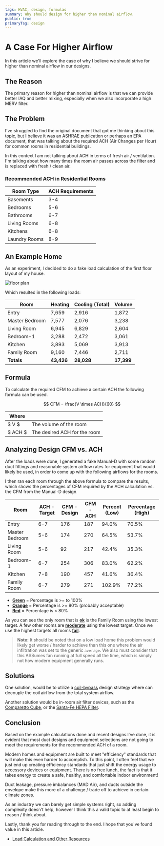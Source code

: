 ```yaml
---
tags: HVAC, design, formulas
summary: Why should design for higher than nominal airflow.
public: true
primaryTag: design
---
```


# A Case For Higher Airflow

In this article we'll explore the case of why I believe we should strive for higher than nominal
airflow in our designs.

## The Reason

The primary reason for higher than nominal airflow is that we can provide better IAQ and better
mixing, especially when we also incorporate a high MERV filter.

## The Problem

I've struggled to find the original document that got me thinking about this topic, but I believe it
was an ASHRAE publication or perhaps an EPA document, that was talking about the required ACH (Air
Changes per Hour) for common rooms in residential buildings.

In this context I am not talking about ACH in terms of fresh air / ventilation. I'm talking about
how many times the room air passes across the filter and is replaced with fresh / clean air.

### Recommended ACH in Residential Rooms

| Room Type     | ACH Requirements |
| ------------- | ---------------- |
| Basements     | 3-4              |
| Bedrooms      | 5-6              |
| Bathrooms     | 6-7              |
| Living Rooms  | 6-8              |
| Kitchens      | 6-8              |
| Laundry Rooms | 8-9              |

## An Example Home

As an experiment, I decided to do a fake load calculation of the first floor layout of my house.

![floor plan](/articles/images/2025-02-22-floor-plan.png)

Which resulted in the following loads:

| Room           | Heating                                         | Cooling (Total)                                  | Volume                                         |
| -------------- | ----------------------------------------------- | ------------------------------------------------ | ---------------------------------------------- |
| Entry          | <span class="text-red-500">7,659</span>         | <span class="text-blue-500">2,916</span>         | <span class="text-orange">1,872</span>         |
| Master Bedroom | <span class="text-red-500">7,577</span>         | <span class="text-blue-500">2,076</span>         | <span class="text-orange">3,238</span>         |
| Living Room    | <span class="text-red-500">6,945</span>         | <span class="text-blue-500">6,829</span>         | <span class="text-orange">2,604</span>         |
| Bedroom-1      | <span class="text-red-500">3,288</span>         | <span class="text-blue-500">2,472</span>         | <span class="text-orange">3,061</span>         |
| Kitchen        | <span class="text-red-500">3,893</span>         | <span class="text-blue-500">5,069</span>         | <span class="text-orange">3,913</span>         |
| Family Room    | <span class="text-red-500">9,160</span>         | <span class="text-blue-500">7,446</span>         | <span class="text-orange">2,711</span>         |
| **Totals**     | <span class="text-red-500"><b>43,426</b></span> | <span class="text-blue-500"><b>28,028</b></span> | <span class="text-orange"><b>17,399</b></span> |

## Formula

To calculate the required CFM to achieve a certain ACH the following formula can be used.

$$ CFM = \frac{V \times ACH}{60} $$

| Where   |                              |
| ------- | ---------------------------- |
| $ V $   | The volume of the room       |
| $ ACH $ | The desired ACH for the room |

## Analyzing Design CFM vs. ACH

After the loads were done, I generated a fake Manual-D with some random duct fittings and reasonable
system airflow rates for equipment that would likely be used, in order to come up with the following
airflows for the rooms.

I then ran each room through the above formula to compare the results, which shows the percentages
of CFM required by the ACH calculation vs. the CFM from the Manual-D design.

| Room           | ACH - Target | CFM - Design | CFM - ACH | Percent (Low)                           | Percentage (High)                       |
| -------------- | ------------ | ------------ | --------- | --------------------------------------- | --------------------------------------- |
| Entry          | 6-7          | 176          | 187       | <span class="text-orange">94.0%</span>  | <span class="text-red-500">70.5%</span> |
| Master Bedroom | 5-6          | 174          | 270       | <span class="text-red-500">64.5%</span> | <span class="text-red-500">53.7%</span> |
| Living Room    | 5-6          | 92           | 217       | <span class="text-red-500">42.4%</span> | <span class="text-red-500">35.3%</span> |
| Bedroom-1      | 6-7          | 254          | 306       | <span class="text-orange">83.0%</span>  | <span class="text-red-500">62.2%</span> |
| Kitchen        | 7-8          | 190          | 457       | <span class="text-red-500">41.6%</span> | <span class="text-red-500">36.4%</span> |
| Family Room    | 6-7          | 279          | 271       | <span class="text-green">102.9%</span>  | <span class="text-red-500">77.2%</span> |

- <span class="text-green"><b><u>Green</u></b></span> = Percentage is >= to 100%
- <span class="text-orange"><b><u>Orange</u></b></span> = Percentage is >= 80% (probably acceptable)
- <span class="text-red-500"><b><u>Red</u></b></span> = Percentage is < 80%

As you can see the only room that is <span class="text-green-500"><b><u>ok</u></b></span> is the
Family Room using the lowest target. A few other rooms are <span
class="text-orange"><b><u>moderate</u></b></span> using the lowest target. Once we use the highest
targets all rooms <span
class="text-red-500"><b><u>fail</u></b></span>.

> **Note:** It should be noted that on a low load home this problem would likely get worse / harder
> to achieve than this one where the air infiltration was set to the generic `average`. We also must
> consider that this ASSumes fan running at full speed all the time, which is simply not how modern
> equipment generally runs.

## Solutions

One solution, would be to utilize a
[coil-bypass](https://mhoush.com/articles/2023/coil-bypass-overview/) design strategy where can
decouple the coil airflow from the total system airflow.

Another solution would be in-room air filter devices, such as the
[Comparetto Cube](https://www.energyvanguard.com/blog/how-make-high-merv-diy-portable-air-cleaner),
or the [Santa-Fe HEPA Filter](https://www.santa-fe-products.com/product/air-purifier/).

## Conclusion

Based on the example calculations done and recent designs I've done, it is evident that most duct
designs and equipment selections are not going to meet the requirements for the recommended ACH of a
room.

Modern homes and equipment are built to meet "efficiency" standards that will make this even harder
to accomplish. To this point, I often feel that we just end up creating efficiency standards that
just shift the energy usage to accessory devices or equipment. There is no free lunch, the fact is
that it takes energy to create a safe, healthy, and comfortable indoor environment!

Duct leakage, pressure imbalances (MAD Air), and ducts outside the envelope make this more of a
challenge / trade off to achieve in certain climate zones.

As an industry we can barely get simple systems right, so adding complexity doesn't help, however I
think this a valid topic to at least begin to reason / think about.

Lastly, thank you for reading through to the end. I hope that you've found value in this article.

- [Load Calculation and Other Resources](https://drive.google.com/drive/folders/1FWyMJVKBg_oGXE8WSWcmW26FeQIY5U06?usp=sharing)
